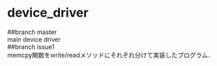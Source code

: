 # device_driver  
##branch master  
main device driver  
##branch issue1  
memcpy関数をwrite/readメソッドにそれぞれ分けて実装したプログラム．  
